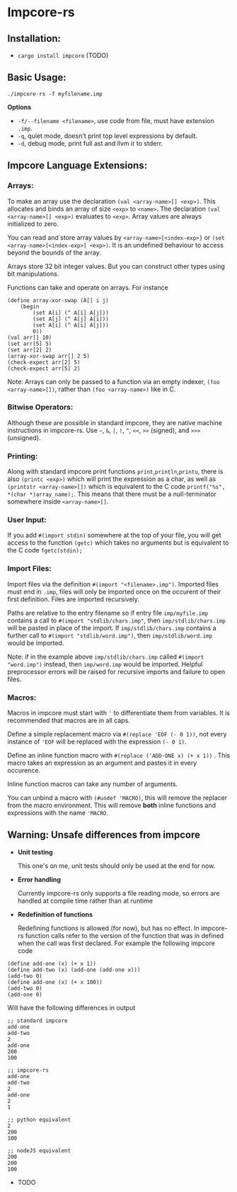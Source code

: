 # Impcore-rs 

## Installation: 
  - `cargo install impcore` (TODO)

## Basic Usage:
`./impcore-rs -f myfilename.imp`

**Options**

  - `-f/--filename <filename>`, use code from file, must have extension `.imp`. 
  - `-q`, quiet mode, doesn't print top level expressions by default. 
  - `-d`, debug mode, print full ast and llvm ir to stderr. 

## Impcore Language Extensions:
### Arrays:
To make an array use the declaration `(val <array-name>[] <exp>)`.
This allocates and binds an array of size `<exp>` to 
`<name>`. The declaration `(val <array-name>[] <exp>)` evaluates to `<exp>`. Array values are always initialized to zero.

    
You can read and store array values by `<array-name>[<index-exp>]` or `(set <array-name>[<index-exp>] <exp>)`.
It is an undefined behaviour to access beyond the bounds of the array.

Arrays store 32 bit integer values. But you can construct other types using bit manipulations.

Functions can take and operate on arrays. For instance

```
(define array-xor-swap (A[] i j)
    (begin 
        (set A[i] (^ A[i] A[j]))
        (set A[j] (^ A[j] A[i]))
        (set A[i] (^ A[i] A[j]))
        0))
(val arr[] 10)
(set arr[5] 5)
(set arr[2] 2)
(array-xor-swap arr[] 2 5)
(check-expect arr[2] 5)
(check-expect arr[5] 2)
```
Note: Arrays can only be passed to a function via an empty indexer, `(foo <array-name>[])`, rather than `(foo <array-name>)` like in C.

### Bitwise Operators:
Although these are possible in standard impcore, they are native machine instructions in impcore-rs. Use `~`, `&`, `|`, `!`, `^`, `<<`, `>>` (signed), and `>>>` (unsigned).

### Printing:
Along with standard impcore print functions `print`,`println`,`printu`, there is also `(printc <exp>)` which will print the expression as a char, as well as `(printstr <array-name>[])` which is equivalent to the C code `printf("%s", *(char *)array_name);`. This means that there must be a null-terminator somewhere inside `<array-name>[]`.

### User Input:
If you add `#(import stdin)` somewhere at the top of your file, you will get access 
to the function `(getc)` which takes no arguments but is equivalent to the C code `fgetc(stdin);`

### Import Files:
Import files via the definition `#(import "<filename>.imp")`. Imported files must end in `.imp`, files will only be imported once on the occurent of their first definition. Files are imported recursively.

Paths are relative to the entry filename so if entry file
`imp/myfile.imp` contains a call to `#(import "stdlib/chars.imp"`, then `imp/stdlib/chars.imp` will be pasted in place of the import. If `imp/stdlib/chars.imp` contains a further call to `#(import "stdlib/word.imp")`, then `imp/stdlib/word.imp` would be imported. 

Note: if in the example above `imp/stdlib/chars.imp` called `#(import "word.imp")` instead, then `imp/word.imp` would be imported. Helpful preprocessor errors will be raised for recursive imports and failure to open files.

### Macros:
Macros in impcore must start with `'` to differentiate them from variables. It is recommended that macros are in all caps.

Define a simple replacement macro via
`#(replace 'EOF (- 0 1))`, not every instance of `'EOF` will be replaced with the expression `(- 0 1)`.

Define an inline function macro with
`#(replace ('ADD-ONE x) (+ x 1))` . This macro takes an expression as an argument and pastes it in every occurence.

Inline function macros can take any number of arguments. 

You can unbind a macro with 
`(#undef 'MACRO)`, this will remove the replacer from the macro environment. This will remove **both** inline functions and expressions with the name `'MACRO`.
 

## Warning: Unsafe differences from impcore
- **Unit testing**

  This one's on me, unit tests should only be used at the end for now.

- **Error handling**

  Currently impcore-rs only supports a file reading mode, so errors are 
  handled at compile time rather than at runtime  

- **Redefinition of functions**

  Redefining functions is allowed (for now), but has no effect. 
  In impcore-rs function calls refer to the version of the function that was
  in defined when the call was first declared. For example the following
  impcore code
  
```
(define add-one (x) (+ x 1))
(define add-two (x) (add-one (add-one x)))
(add-two 0)
(define add-one (x) (+ x 100))
(add-two 0)
(add-one 0)
```

  Will have the following differences in output
  
```
;; standard impcore 
add-one
add-two
2
add-one
200
100

;; impcore-rs
add-one
add-two
2
add-one
2
1

;; python equivalent
2
200
100

;; nodeJS equivalent
200
200
100
```

- TODO

